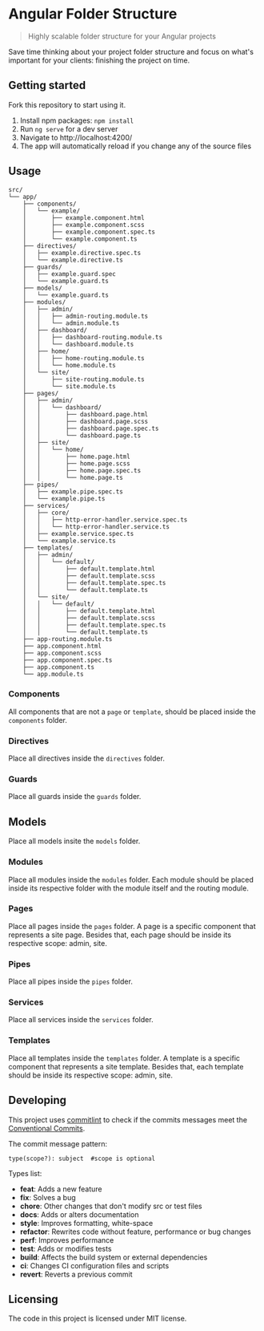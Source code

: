 # Angular Folder Structure
> Highly scalable folder structure for your Angular projects

Save time thinking about your project folder structure and focus on what's important for your clients: finishing the project on time.

## Getting started

Fork this repository to start using it.

1. Install npm packages: ```npm install```
2. Run ```ng serve``` for a dev server
3. Navigate to http://localhost:4200/
4. The app will automatically reload if you change any of the source files

## Usage

```
src/
└── app/
    ├── components/
    │   └── example/
    │       ├── example.component.html
    │       ├── example.component.scss
    │       ├── example.component.spec.ts
    │       └── example.component.ts
    ├── directives/
    │   ├── example.directive.spec.ts
    │   └── example.directive.ts
    ├── guards/
    │   ├── example.guard.spec
    │   └── example.guard.ts
    ├── models/
    │   └── example.guard.ts
    ├── modules/
    │   ├── admin/
    │   │   ├── admin-routing.module.ts
    │   │   └── admin.module.ts
    │   ├── dashboard/
    │   │   ├── dashboard-routing.module.ts
    │   │   └── dashboard.module.ts
    │   ├── home/
    │   │   ├── home-routing.module.ts
    │   │   └── home.module.ts
    │   └── site/
    │       ├── site-routing.module.ts
    │       └── site.module.ts
    ├── pages/
    │   ├── admin/
    │   │   └── dashboard/
    │   │       ├── dashboard.page.html
    │   │       ├── dashboard.page.scss
    │   │       ├── dashboard.page.spec.ts
    │   │       └── dashboard.page.ts
    │   ├── site/
    │   │   └── home/
    │   │       ├── home.page.html
    │   │       ├── home.page.scss
    │   │       ├── home.page.spec.ts
    │   │       └── home.page.ts
    ├── pipes/
    │   ├── example.pipe.spec.ts
    │   └── example.pipe.ts
    ├── services/
    │   ├── core/
    │   │   ├── http-error-handler.service.spec.ts
    │   │   └── http-error-handler.service.ts
    │   ├── example.service.spec.ts
    │   └── example.service.ts
    ├── templates/
    │   ├── admin/
    │   │   └── default/
    │   │       ├── default.template.html
    │   │       ├── default.template.scss
    │   │       ├── default.template.spec.ts
    │   │       └── default.template.ts
    │   └── site/
    │   │   └── default/
    │   │       ├── default.template.html
    │   │       ├── default.template.scss
    │   │       ├── default.template.spec.ts
    │   │       └── default.template.ts
    ├── app-routing.module.ts
    ├── app.component.html
    ├── app.component.scss
    ├── app.component.spec.ts
    ├── app.component.ts
    └── app.module.ts
```

### Components

All components that are not a `page` or `template`, should be placed inside the `components` folder.

### Directives

Place all directives inside the `directives` folder.

### Guards

Place all guards inside the `guards` folder.

## Models

Place all models insite the `models` folder.

### Modules

Place all modules inside the `modules` folder. Each module should be placed inside its respective folder with the module itself and the routing module.

### Pages

Place all pages inside the `pages` folder. A page is a specific component that represents a site page. Besides that, each page should be inside its respective scope: admin, site.

### Pipes

Place all pipes inside the `pipes` folder.

### Services

Place all services inside the `services` folder.

### Templates

Place all templates inside the `templates` folder. A template is a specific component that represents a site template. Besides that, each template should be inside its respective scope: admin, site.

## Developing

This project uses [commitlint](https://github.com/conventional-changelog/commitlint) to check if the commits messages meet the [Conventional Commits](https://www.conventionalcommits.org/en/v1.0.0/).

The commit message pattern:

```
type(scope?): subject  #scope is optional
```

Types list:

* **feat**:  Adds a new feature
* **fix**: Solves a bug
* **chore**: Other changes that don't modify src or test files
* **docs**: Adds or alters documentation
* **style**: Improves formatting, white-space
* **refactor**: Rewrites code without feature, performance or bug changes
* **perf**: Improves performance
* **test**: Adds or modifies tests
* **build**: Affects the build system or external dependencies
* **ci**: Changes CI configuration files and scripts
* **revert**: Reverts a previous commit

## Licensing

The code in this project is licensed under MIT license.

